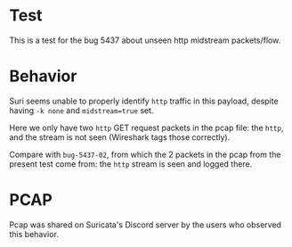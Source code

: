 Test
====

This is a test for the bug 5437 about unseen http midstream packets/flow.

Behavior
========

Suri seems unable to properly identify `http` traffic in this payload,
despite having `-k none` and `midstream=true` set.

Here we only have two `http` GET request packets in the pcap file: the `http`,
and the stream is not seen (Wireshark tags those correctly).

Compare with `bug-5437-02`, from which the 2 packets in the pcap from
the present test come from: the `http` stream is seen and logged there.

PCAP
====

Pcap was shared on Suricata's Discord server by the users who observed this
behavior.
